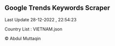 

## Google Trends Keywords Scraper 
 
Last Update 28-12-2022 , 22:54:23

Country List :
VIETNAM.json



© Abdul Muttaqin 
